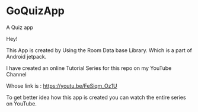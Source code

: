 # GoQuizApp
A Quiz app 

Hey! 

This App is created by Using the Room Data base Library. Which is a part of Android jetpack.

I have created an online Tutorial Series for this repo on my YouTube Channel 

Whose link is : https://youtu.be/FeSiqm_Oz1U

To get better idea how this app is created you can watch the entire series on YouTube.

